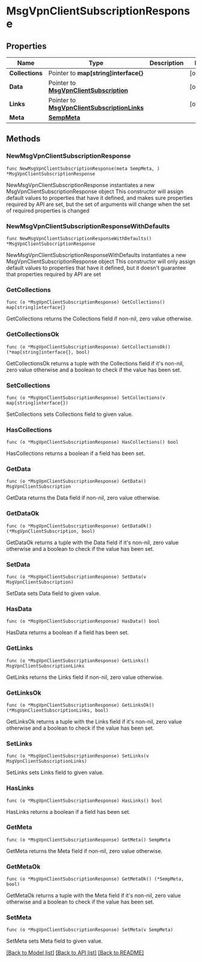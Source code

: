 # MsgVpnClientSubscriptionResponse

## Properties

Name | Type | Description | Notes
------------ | ------------- | ------------- | -------------
**Collections** | Pointer to **map[string]interface{}** |  | [optional] 
**Data** | Pointer to [**MsgVpnClientSubscription**](MsgVpnClientSubscription.md) |  | [optional] 
**Links** | Pointer to [**MsgVpnClientSubscriptionLinks**](MsgVpnClientSubscriptionLinks.md) |  | [optional] 
**Meta** | [**SempMeta**](SempMeta.md) |  | 

## Methods

### NewMsgVpnClientSubscriptionResponse

`func NewMsgVpnClientSubscriptionResponse(meta SempMeta, ) *MsgVpnClientSubscriptionResponse`

NewMsgVpnClientSubscriptionResponse instantiates a new MsgVpnClientSubscriptionResponse object
This constructor will assign default values to properties that have it defined,
and makes sure properties required by API are set, but the set of arguments
will change when the set of required properties is changed

### NewMsgVpnClientSubscriptionResponseWithDefaults

`func NewMsgVpnClientSubscriptionResponseWithDefaults() *MsgVpnClientSubscriptionResponse`

NewMsgVpnClientSubscriptionResponseWithDefaults instantiates a new MsgVpnClientSubscriptionResponse object
This constructor will only assign default values to properties that have it defined,
but it doesn't guarantee that properties required by API are set

### GetCollections

`func (o *MsgVpnClientSubscriptionResponse) GetCollections() map[string]interface{}`

GetCollections returns the Collections field if non-nil, zero value otherwise.

### GetCollectionsOk

`func (o *MsgVpnClientSubscriptionResponse) GetCollectionsOk() (*map[string]interface{}, bool)`

GetCollectionsOk returns a tuple with the Collections field if it's non-nil, zero value otherwise
and a boolean to check if the value has been set.

### SetCollections

`func (o *MsgVpnClientSubscriptionResponse) SetCollections(v map[string]interface{})`

SetCollections sets Collections field to given value.

### HasCollections

`func (o *MsgVpnClientSubscriptionResponse) HasCollections() bool`

HasCollections returns a boolean if a field has been set.

### GetData

`func (o *MsgVpnClientSubscriptionResponse) GetData() MsgVpnClientSubscription`

GetData returns the Data field if non-nil, zero value otherwise.

### GetDataOk

`func (o *MsgVpnClientSubscriptionResponse) GetDataOk() (*MsgVpnClientSubscription, bool)`

GetDataOk returns a tuple with the Data field if it's non-nil, zero value otherwise
and a boolean to check if the value has been set.

### SetData

`func (o *MsgVpnClientSubscriptionResponse) SetData(v MsgVpnClientSubscription)`

SetData sets Data field to given value.

### HasData

`func (o *MsgVpnClientSubscriptionResponse) HasData() bool`

HasData returns a boolean if a field has been set.

### GetLinks

`func (o *MsgVpnClientSubscriptionResponse) GetLinks() MsgVpnClientSubscriptionLinks`

GetLinks returns the Links field if non-nil, zero value otherwise.

### GetLinksOk

`func (o *MsgVpnClientSubscriptionResponse) GetLinksOk() (*MsgVpnClientSubscriptionLinks, bool)`

GetLinksOk returns a tuple with the Links field if it's non-nil, zero value otherwise
and a boolean to check if the value has been set.

### SetLinks

`func (o *MsgVpnClientSubscriptionResponse) SetLinks(v MsgVpnClientSubscriptionLinks)`

SetLinks sets Links field to given value.

### HasLinks

`func (o *MsgVpnClientSubscriptionResponse) HasLinks() bool`

HasLinks returns a boolean if a field has been set.

### GetMeta

`func (o *MsgVpnClientSubscriptionResponse) GetMeta() SempMeta`

GetMeta returns the Meta field if non-nil, zero value otherwise.

### GetMetaOk

`func (o *MsgVpnClientSubscriptionResponse) GetMetaOk() (*SempMeta, bool)`

GetMetaOk returns a tuple with the Meta field if it's non-nil, zero value otherwise
and a boolean to check if the value has been set.

### SetMeta

`func (o *MsgVpnClientSubscriptionResponse) SetMeta(v SempMeta)`

SetMeta sets Meta field to given value.



[[Back to Model list]](../README.md#documentation-for-models) [[Back to API list]](../README.md#documentation-for-api-endpoints) [[Back to README]](../README.md)


